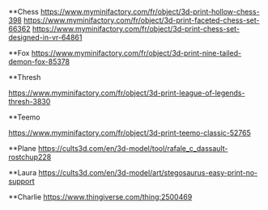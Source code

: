**Chess
https://www.myminifactory.com/fr/object/3d-print-hollow-chess-398
https://www.myminifactory.com/fr/object/3d-print-faceted-chess-set-66362
https://www.myminifactory.com/fr/object/3d-print-chess-set-designed-in-vr-64861

**Fox
https://www.myminifactory.com/fr/object/3d-print-nine-tailed-demon-fox-85378

**Thresh 

https://www.myminifactory.com/fr/object/3d-print-league-of-legends-thresh-3830

**Teemo

https://www.myminifactory.com/fr/object/3d-print-teemo-classic-52765

**Plane
https://cults3d.com/en/3d-model/tool/rafale_c_dassault-rostchup228

**Laura
https://cults3d.com/en/3d-model/art/stegosaurus-easy-print-no-support

**Charlie
https://www.thingiverse.com/thing:2500469
